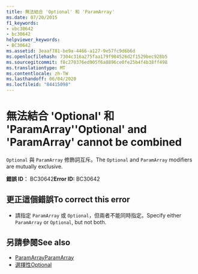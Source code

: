 ```yaml
---
title: 無法結合 'Optional' 和 'ParamArray'
ms.date: 07/20/2015
f1_keywords:
- vbc30642
- bc30642
helpviewer_keywords:
- BC30642
ms.assetid: 3eaaf781-be9a-4466-a127-9e57fc9d6b6d
ms.openlocfilehash: 7304c316a275faa179f984526d2f1529bec928b5
ms.sourcegitcommit: f8c270376ed905f6a8896ce0fe25b4f4b38ff498
ms.translationtype: MT
ms.contentlocale: zh-TW
ms.lasthandoff: 06/04/2020
ms.locfileid: "84415098"
---
```

# <a name="optional-and-paramarray-cannot-be-combined"></a><span data-ttu-id="4e94b-102">無法結合 'Optional' 和 'ParamArray'</span><span class="sxs-lookup"><span data-stu-id="4e94b-102">'Optional' and 'ParamArray' cannot be combined</span></span>
<span data-ttu-id="4e94b-103">`Optional` 與 `ParamArray` 修飾詞互斥。</span><span class="sxs-lookup"><span data-stu-id="4e94b-103">The `Optional` and `ParamArray` modifiers are mutually exclusive.</span></span>  
  
 <span data-ttu-id="4e94b-104">**錯誤 ID︰** BC30642</span><span class="sxs-lookup"><span data-stu-id="4e94b-104">**Error ID:** BC30642</span></span>  
  
## <a name="to-correct-this-error"></a><span data-ttu-id="4e94b-105">更正這個錯誤</span><span class="sxs-lookup"><span data-stu-id="4e94b-105">To correct this error</span></span>  
  
- <span data-ttu-id="4e94b-106">請指定 `ParamArray` 或 `Optional`，但兩者不能同時指定。</span><span class="sxs-lookup"><span data-stu-id="4e94b-106">Specify either `ParamArray` or `Optional`, but not both.</span></span>  
  
## <a name="see-also"></a><span data-ttu-id="4e94b-107">另請參閱</span><span class="sxs-lookup"><span data-stu-id="4e94b-107">See also</span></span>

- [<span data-ttu-id="4e94b-108">ParamArray</span><span class="sxs-lookup"><span data-stu-id="4e94b-108">ParamArray</span></span>](../language-reference/modifiers/paramarray.md)
- [<span data-ttu-id="4e94b-109">選擇性</span><span class="sxs-lookup"><span data-stu-id="4e94b-109">Optional</span></span>](../language-reference/modifiers/optional.md)
